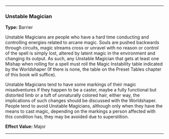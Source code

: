 ___
### Unstable Magician
__Type:__ Barrier

Unstable Magicians are people who have a hard time conducting and controlling energies related to arcane magic. Souls are pushed backwards through circuits, magic streams cross or unravel with no reason or control of the spell is simply lost, altered by latent magic in the environment and changing its output. As such, any Unstable Magician that gets at least one Mishap when rolling for a spell must roll the Magic Instability table indicated by the Worldshaper (If there is none, the table on the Preset Tables chapter of this book will suffice).

Unstable Magicians tend to have some markings of their magic misadventures if they happen to be a caster, maybe a fully functional but distorted limb or a tuft of unnaturally colored hair, either way, the implications of such changes should be discussed with the Worldshaper. People tend to avoid Unstable Magicians, although only when they have the means to cast magic, depending on the markings a person affected with this condition has, they may be avoided due to superstition.

__Effect Value:__ Major

___